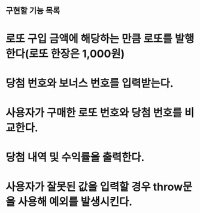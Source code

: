 ## 구현할 기능 목록

# 로또 구입 금액에 해당하는 만큼 로또를 발행한다(로또 한장은 1,000원)

# 당첨 번호와 보너스 번호를 입력받는다.

# 사용자가 구매한 로또 번호와 당첨 번호를 비교한다.

# 당첨 내역 및 수익률을 출력한다.

# 사용자가 잘못된 값을 입력할 경우 throw문을 사용해 예외를 발생시킨다.
